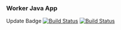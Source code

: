 ### Worker Java App

Update Badge
[![Build Status](http://3.6.40.37:8080/buildStatus/icon?job=instavote%2Fworker-build&subject=Build&color=blue)](http://http://3.6.40.37:8080/job/instavote/job/worker-build/)
[![Build Status](http://3.6.40.37:8080/buildStatus/icon?job=instavote%2Fworker-test&subject=UnitTest&color=pink)](http://3.6.40.37:8080/job/instavote/job/worker-test/)
